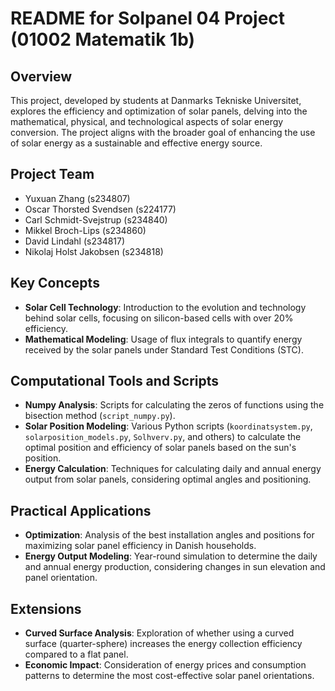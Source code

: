 # README for Solpanel 04 Project (01002 Matematik 1b)

## Overview
This project, developed by students at Danmarks Tekniske Universitet, explores the efficiency and optimization of solar panels, delving into the mathematical, physical, and technological aspects of solar energy conversion. The project aligns with the broader goal of enhancing the use of solar energy as a sustainable and effective energy source.

## Project Team
- Yuxuan Zhang (s234807)
- Oscar Thorsted Svendsen (s224177)
- Carl Schmidt-Svejstrup (s234840)
- Mikkel Broch-Lips (s234860)
- David Lindahl (s234817)
- Nikolaj Holst Jakobsen (s234818)

## Key Concepts
- **Solar Cell Technology**: Introduction to the evolution and technology behind solar cells, focusing on silicon-based cells with over 20% efficiency.
- **Mathematical Modeling**: Usage of flux integrals to quantify energy received by the solar panels under Standard Test Conditions (STC).

## Computational Tools and Scripts
- **Numpy Analysis**: Scripts for calculating the zeros of functions using the bisection method (`script_numpy.py`).
- **Solar Position Modeling**: Various Python scripts (`koordinatsystem.py`, `solarposition_models.py`, `Solhverv.py`, and others) to calculate the optimal position and efficiency of solar panels based on the sun's position.
- **Energy Calculation**: Techniques for calculating daily and annual energy output from solar panels, considering optimal angles and positioning.

## Practical Applications
- **Optimization**: Analysis of the best installation angles and positions for maximizing solar panel efficiency in Danish households.
- **Energy Output Modeling**: Year-round simulation to determine the daily and annual energy production, considering changes in sun elevation and panel orientation.

## Extensions
- **Curved Surface Analysis**: Exploration of whether using a curved surface (quarter-sphere) increases the energy collection efficiency compared to a flat panel.
- **Economic Impact**: Consideration of energy prices and consumption patterns to determine the most cost-effective solar panel orientations.
